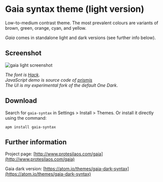 # Gaia syntax theme (light version)

Low-to-medium contrast theme. The most prevalent colours are variants of brown, green, orange, cyan, and yellow.

*Gaia* comes in standalone light and dark versions (see further info below).

## Screenshot

![gaia light screenshot](https://raw.githubusercontent.com/protesilaos/prot16/master/gaia/img/gaia_light_sample.png)

*The font is [Hack](https://github.com/chrissimpkins/Hack)*.  
*JavaScript demo is source code of [prismjs](http://prismjs.com/)*  
*The UI is my experimental fork of the default One Dark*.

## Download

Search for `gaia-syntax` in Settings > Install > Themes. Or install it directly using the command:

```shell
apm install gaia-syntax
```

## Further information

Project page: [http://www.protesilaos.com/gaia](http://www.protesilaos.com/gaia)

Gaia dark version: [https://atom.io/themes/gaia-dark-syntax](https://atom.io/themes/gaia-dark-syntax)
